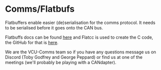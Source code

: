 # Comms/Flatbufs

Flatbuffers enable easier (de)serialisation for the comms protocol. It needs to be serialised before it goes onto the CAN bus.

Flatbuffs docs can be found [here](https://google.github.io/flatbuffers/index.html) and Flatcc is used to create the C code, the GitHub for that is [here](https://github.com/dvidelabs/flatcc).

We are the VCU-Comms team so if you have any questions message us on Discord (Toby Godfrey and George Peppard) or find us at one of the meetings (we'll probably be playing with a CANdapter).
